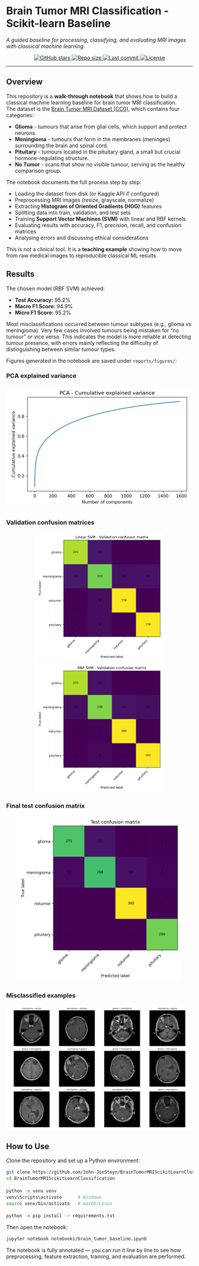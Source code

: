 # Brain Tumor MRI Classification - Scikit-learn Baseline

*A guided baseline for processing, classifying, and evaluating MRI images with classical machine learning.*

<p align="center">
  <a href="https://github.com/John-JonSteyn/BrainTumorMRIScikitLearnClassification/stargazers" target="_blank" rel="noopener noreferrer">
    <img src="https://img.shields.io/github/stars/John-JonSteyn/BrainTumorMRIScikitLearnClassification?style=for-the-badge&color=7aaace" alt="GitHub stars" />
  </a>
  <a href="https://github.com/John-JonSteyn/BrainTumorMRIScikitLearnClassification" target="_blank" rel="noopener noreferrer">
    <img src="https://img.shields.io/github/repo-size/John-JonSteyn/BrainTumorMRIScikitLearnClassification?style=for-the-badge&color=7aaace" alt="Repo size" />
  </a>
  <a href="https://github.com/John-JonSteyn/BrainTumorMRIScikitLearnClassification/commits/main" target="_blank" rel="noopener noreferrer">
    <img src="https://img.shields.io/github/last-commit/John-JonSteyn/BrainTumorMRIScikitLearnClassification?style=for-the-badge&color=7aaace" alt="Last commit" />
  </a>
  <a href="https://github.com/John-JonSteyn/BrainTumorMRIScikitLearnClassification/blob/main/LICENSE" target="_blank" rel="noopener noreferrer">
    <img src="https://img.shields.io/github/license/John-JonSteyn/BrainTumorMRIScikitLearnClassification?style=for-the-badge&color=7aaace" alt="License" />
  </a>
</p>  

---

## Overview

This repository is a **walk-through notebook** that shows how to build a classical machine learning baseline for brain tumor MRI classification.  
The dataset is the [Brain Tumor MRI Dataset (CC0)](https://www.kaggle.com/datasets/masoudnickparvar/brain-tumor-mri-dataset), which contains four categories:

- **Glioma** - tumours that arise from glial cells, which support and protect neurons.  
- **Meningioma** - tumours that form in the membranes (meninges) surrounding the brain and spinal cord.  
- **Pituitary** - tumours located in the pituitary gland, a small but crucial hormone-regulating structure.  
- **No Tumor** - scans that show no visible tumour, serving as the healthy comparison group.  

The notebook documents the full process step by step:

* Loading the dataset from disk (or Kaggle API if configured)  
* Preprocessing MRI images (resize, grayscale, normalize)  
* Extracting **Histogram of Oriented Gradients (HOG)** features  
* Splitting data into train, validation, and test sets  
* Training **Support Vector Machines (SVM)** with linear and RBF kernels  
* Evaluating results with accuracy, F1, precision, recall, and confusion matrices  
* Analysing errors and discussing ethical considerations  

This is not a clinical tool. It is a **teaching example** showing how to move from raw medical images to reproducible classical ML results.

## Results

The chosen model (RBF SVM) achieved:

- **Test Accuracy:** 95.2%  
- **Macro F1 Score:** 94.9%  
- **Micro F1 Score:** 95.2%  

Most misclassifications occurred between tumour subtypes (e.g., glioma vs meningioma). Very few cases involved tumours being mistaken for “no tumour” or vice versa. This indicates the model is more reliable at detecting tumour presence, with errors mainly reflecting the difficulty of distinguishing between similar tumour types.

Figures generated in the notebook are saved under `reports/figures/`:

### PCA explained variance
<p align="center">
  <img src="reports/figures/pca_explained_variance.png" width="500"/>
</p>

### Validation confusion matrices
<p align="center">
  <img src="reports/figures/validation_confusion_matrix_linear.png" width="350"/>
  <img src="reports/figures/validation_confusion_matrix_rbf.png" width="350"/>
</p>

### Final test confusion matrix
<p align="center">
  <img src="reports/figures/test_confusion_matrix.png" width="450"/>
</p>

### Misclassified examples
<p align="center">
  <img src="reports/figures/misclassified_grid.png" width="550"/>
</p>

## How to Use

Clone the repository and set up a Python environment:

```bash
git clone https://github.com/John-JonSteyn/BrainTumorMRIScikitLearnClassification.git
cd BrainTumorMRIScikitLearnClassification

python -m venv venv
venv\Scripts\activate      # Windows
source venv/bin/activate   # macOS/Linux

python -m pip install -r requirements.txt
````

Then open the notebook:

```bash
jupyter notebook notebooks/brain_tumor_baseline.ipynb
```

The notebook is fully annotated — you can run it line by line to see how preprocessing, feature extraction, training, and evaluation are performed.
